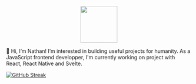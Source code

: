 <div id="header" align="center">
  <img src="https://media.giphy.com/media/M9gbBd9nbDrOTu1Mqx/giphy.gif" width="100"/>
</div>

👋 Hi, I’m Nathan!
I’m interested in building useful projects for humanity.
As a JavaScript frontend developper, I'm currently working on project with React, React Native and Svelte.

[![GitHub Streak](https://github-readme-streak-stats.herokuapp.com?user=nathansavari)](https://git.io/streak-stats)



<!---
nthsvr/nathansavari is a ✨ special ✨ repository because its `README.md` (this file) appears on your GitHub profile.
You can click the Preview link to take a look at your changes.
--->
